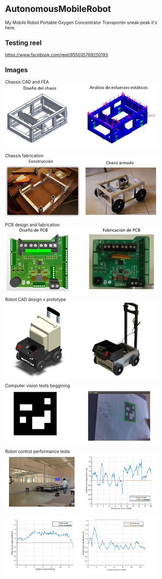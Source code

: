 # AutonomousMobileRobot

My  Mobile Robot Portable Oxygen Concentrator Transporter sneak peak it's here.

## Testing reel
https://www.facebook.com/reel/955035769250193

## Images
Chassis CAD and FEA
![CADnFEA](https://github.com/AlfredMadera/AutonomousMobileRobot/blob/main/images/CADnFEA.png?raw=true)

Chassis fabrication
![BnB_chassis](https://github.com/AlfredMadera/AutonomousMobileRobot/blob/main/images/BUILDnBUILT_Chassis.png?raw=true)

PCB design and fabrication
![ALTIUMnREAL_PCB](https://github.com/AlfredMadera/AutonomousMobileRobot/blob/main/images/ALTIUMnREAL_PCB.png?raw=true)

Robot CAD design v prototype
![CADnREAL_Robot](https://github.com/AlfredMadera/AutonomousMobileRobot/blob/main/images/CADnREAL_Robot.png?raw=true)

Computer vision tests beggining
![ComputerVision_tests_beggining](https://github.com/AlfredMadera/AutonomousMobileRobot/blob/main/images/ComputerVision_tests_beggining.png?raw=true)

Robot control performance tests
![tests1](https://github.com/AlfredMadera/AutonomousMobileRobot/blob/main/images/Tests_beggining.png?raw=true)

![tests2](https://github.com/AlfredMadera/AutonomousMobileRobot/blob/main/images/Further_testing.png?raw=true)


